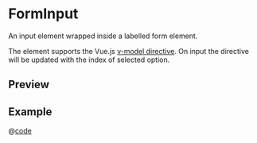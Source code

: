 # FormInput <Badge type="tip" text="since v0.22.0" vertical="top" />

An input element wrapped inside a labelled form element.

The element supports the Vue.js [v-model directive](https://vuejs.org/api/built-in-directives.html#v-model). On input the directive will be updated with the index of selected option.

## Preview
<DynamicComponentDisplay type="FormInput" :attach-v-model="true" label="ZipCode" name="ZipCode" id="ZipCodeInput" placeholder="Your ZipCode" description="Please enter a valid zip code" pattern="[0-9]{5}" format="85080"></DynamicComponentDisplay>

## Example
@[code](@examples/FormInput.vue)